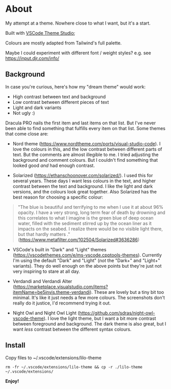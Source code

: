 # About

My attempt at a theme. Nowhere close to what I want, but it's a start. 

Built with [VSCode Theme Studio](https://themes.vscode.one/theme/mdashallanson/gIQNhWZJ); 

Colours are mostly adapted from Tailwind's full palette.

Maybe I could experiment with different font / weight styles? e.g. see https://input.djr.com/info/

## Background

In case you're curious, here's how my "dream theme" would work:  

- High contrast between text and background
- Low contrast between different pieces of text
- Light and dark variants
- Not ugly :)

Dracula PRO nails the first item and last items on that list. But I've never been able to find something that fulfills every item on that list. Some themes that come close are:

- Nord theme (https://www.nordtheme.com/ports/visual-studio-code). I love the colours in this, and the low contrast between different parts of text. But the comments are almost illegible to me. I tried adjusting the background and comment colours. But I couldn't find something that looked good _and_ had enough contrast.

- Solarized (https://ethanschoonover.com/solarized/). I used this for several years. These days I want less colours in the text, and higher contrast between the text and background. I like the light and dark versions, and the colours look great together. Also Solarized has the best reason for choosing a specific colour:

> "The blue is beautiful and terrifying to me when I use it at about 96% opacity. I have a very strong, long term fear of death by drowning and this correlates to what I imagine is the green blue of deep ocean water, filled with the sediment stirred up by the ocean liner as it impacts on the seabed. I realize there would be no visible light there, but that hardly matters ." (https://www.metafilter.com/102504/Solarized#3636286)

- VSCode's built in "Dark" and "Light" themes (https://vscodethemes.com/e/ms-vscode.cpptools-themes). Currently I'm using the default "Dark" and "Light" (_not_ the "Dark+" and "Light+" variants). They do well enough on the above points but they're just not very inspiring to stare at all day.

- Verdandi and Verdandi Alter (https://marketplace.visualstudio.com/items?itemName=be5invis.theme-verdandi). These are lovely but a tiny bit too minimal. It's like it just needs a few more colours. The screenshots don't really do it justice, I'd recommend trying it out.

- Night Owl and Night Owl Light (https://github.com/sdras/night-owl-vscode-theme). I love the light theme, but I want a bit more contrast between foreground and background. The dark theme is also great, but I want _less_ contrast between the different syntax colours.

## Install

Copy files to ~/.vscode/extensions/lilo-theme

```shell
rm -fr ~/.vscode/extensions/lilo-theme && cp -r ./lilo-theme ~/.vscode/extensions/
```

**Enjoy!**
